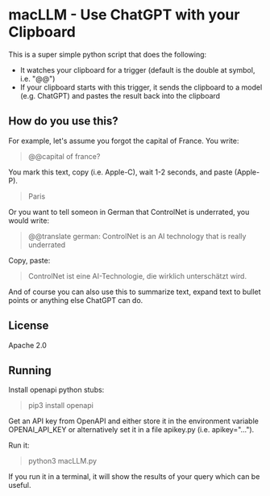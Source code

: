 # macLLM - Use ChatGPT with your Clipboard

This is a super simple python script that does the following:
- It watches your clipboard for a trigger (default is the double at symbol, i.e. "@@")
- If your clipboard starts with this trigger, it sends the clipboard to a model (e.g. ChatGPT) and pastes the result back into the clipboard

## How do you use this?

For example, let's assume you forgot the capital of France. You write:

> @@capital of france?

You mark this text, copy (i.e. Apple-C), wait 1-2 seconds, and paste (Apple-P). 

> Paris

Or you want to tell someon in German that ControlNet is underrated, you would write:

> @@translate german: ControlNet is an AI technology that is really underrated

Copy, paste:

> ControlNet ist eine AI-Technologie, die wirklich unterschätzt wird.

And of course you can also use this to summarize text, expand text to bullet points or anything else ChatGPT can do.

## License

Apache 2.0

## Running

Install openapi python stubs:
> pip3 install openapi

Get an API key from OpenAPI and either store it in the environment variable OPENAI_API_KEY or alternatively set it in a file apikey.py (i.e. apikey="...").

Run it:
> python3 macLLM.py

If you run it in a terminal, it will show the results of your query which can be useful.

